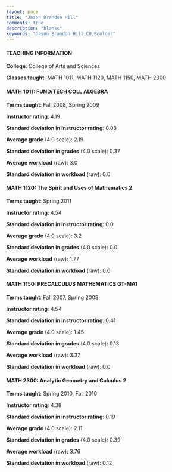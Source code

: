 ```yaml
---
layout: page
title: "Jason Brandon Hill" 
comments: true
description: "blanks"
keywords: "Jason Brandon Hill,CU,Boulder"
---
```

<head>
<script src="https://ajax.googleapis.com/ajax/libs/jquery/2.1.3/jquery.min.js"></script>
<script src="https://dl.dropboxusercontent.com/s/pc42nxpaw1ea4o9/highcharts.js?dl=0"></script>
<!-- <script src="../assets/js/highcharts.js"></script> -->
<style type="text/css">@font-face {
	font-family: "Bebas Neue";
	src: url(https://www.filehosting.org/file/details/544349/BebasNeue Regular.otf) format("opentype");
	}
	h1.Bebas { 
		font-family: "Bebas Neue", Verdana, Tahoma;
	}
</style>
</head>
	   
#### TEACHING INFORMATION

**College**: College of Arts and Sciences

**Classes taught**: MATH 1011, MATH 1120, MATH 1150, MATH 2300

#### MATH 1011: FUND/TECH COLL ALGEBRA

**Terms taught**: Fall 2008, Spring 2009

**Instructor rating**: 4.19

**Standard deviation in instructor rating**: 0.08

**Average grade** (4.0 scale): 2.19

**Standard deviation in grades** (4.0 scale): 0.37

**Average workload** (raw): 3.0

**Standard deviation in workload** (raw): 0.0

#### MATH 1120: The Spirit and Uses of Mathematics 2

**Terms taught**: Spring 2011

**Instructor rating**: 4.54

**Standard deviation in instructor rating**: 0.0

**Average grade** (4.0 scale): 3.2

**Standard deviation in grades** (4.0 scale): 0.0

**Average workload** (raw): 1.77

**Standard deviation in workload** (raw): 0.0

#### MATH 1150: PRECALCULUS MATHEMATICS GT-MA1

**Terms taught**: Fall 2007, Spring 2008

**Instructor rating**: 4.54

**Standard deviation in instructor rating**: 0.41

**Average grade** (4.0 scale): 1.45

**Standard deviation in grades** (4.0 scale): 0.13

**Average workload** (raw): 3.37

**Standard deviation in workload** (raw): 0.0

#### MATH 2300: Analytic Geometry and Calculus 2

**Terms taught**: Spring 2010, Fall 2010

**Instructor rating**: 4.38

**Standard deviation in instructor rating**: 0.19

**Average grade** (4.0 scale): 2.11

**Standard deviation in grades** (4.0 scale): 0.39

**Average workload** (raw): 3.76

**Standard deviation in workload** (raw): 0.12

